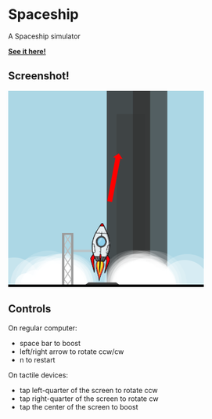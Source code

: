 # Spaceship
A Spaceship simulator

**[See it here!](https://lenaindelaforetmagique.github.io/Spaceship/)**

## Screenshot!

![Screenshot](screenshot.png)


## Controls
On regular computer:
* space bar to boost
* left/right arrow to rotate ccw/cw
* n to restart

On tactile devices:
* tap left-quarter of the screen to rotate ccw
* tap right-quarter of the screen to rotate cw
* tap the center of the screen to boost
